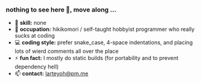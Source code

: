 ### nothing to see here 🙈, move along ...

- 🧠 **skill:** none
- 💼 **occupation:** hikikomori / self-taught hobbyist programmer who really sucks at coding
- 💻 **coding style:** prefer snake_case, 4-space indentations, and placing lots of wierd comments all over the place
- ⚡ **fun fact:** I mostly do static builds (for portability and to prevent dependency hell)
- 📫 **contact:** larteyoh@pm.me
